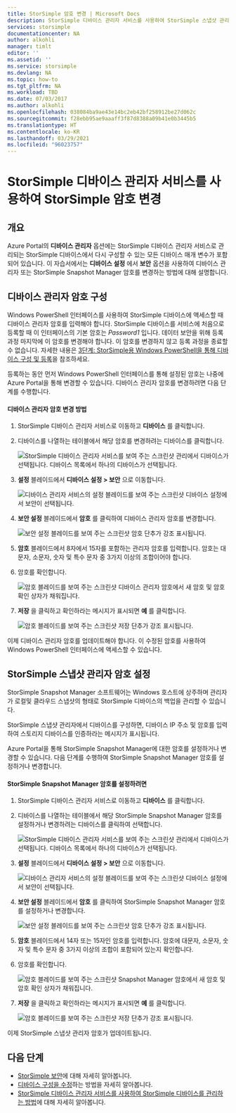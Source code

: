 ```yaml
---
title: StorSimple 암호 변경 | Microsoft Docs
description: StorSimple 디바이스 관리자 서비스를 사용하여 StorSimple 스냅샷 관리자 및 디바이스 관리자 암호를 변경하는 방법에 대해 설명합니다.
services: storsimple
documentationcenter: NA
author: alkohli
manager: timlt
editor: ''
ms.assetid: ''
ms.service: storsimple
ms.devlang: NA
ms.topic: how-to
ms.tgt_pltfrm: NA
ms.workload: TBD
ms.date: 07/03/2017
ms.author: alkohli
ms.openlocfilehash: 038084ba9ae43e14bc2eb42bf258912be27d062c
ms.sourcegitcommit: f28ebb95ae9aaaff3f87d8388a09b41e0b3445b5
ms.translationtype: HT
ms.contentlocale: ko-KR
ms.lasthandoff: 03/29/2021
ms.locfileid: "96023757"
---
```

# <a name="use-the-storsimple-device-manager-service-to-change-your-storsimple-passwords"></a>StorSimple 디바이스 관리자 서비스를 사용하여 StorSimple 암호 변경

## <a name="overview"></a>개요
Azure Portal의 **디바이스 관리자** 옵션에는 StorSimple 디바이스 관리자 서비스로 관리되는 StorSimple 디바이스에서 다시 구성할 수 있는 모든 디바이스 매개 변수가 포함되어 있습니다. 이 자습서에서는 **디바이스 설정** 에서 **보안** 옵션을 사용하여 디바이스 관리자 또는 StorSimple Snapshot Manager 암호를 변경하는 방법에 대해 설명합니다.

## <a name="change-the-device-administrator-password"></a>디바이스 관리자 암호 구성
Windows PowerShell 인터페이스를 사용하여 StorSimple 디바이스에 액세스할 때 디바이스 관리자 암호를 입력해야 합니다. StorSimple 디바이스를 서비스에 처음으로 등록할 때 이 인터페이스의 기본 암호는 *Password1* 입니다. 데이터 보안을 위해 등록 과정 마지막에 이 암호를 변경해야 합니다. 이 암호를 변경하지 않고 등록 과정을 종료할 수 없습니다. 자세한 내용은 [3단계: StorSimple용 Windows PowerShell을 통해 디바이스 구성 및 등록](storsimple-8000-deployment-walkthrough-u2.md#step-3-configure-and-register-the-device-through-windows-powershell-for-storsimple)을 참조하세요.

등록하는 동안 먼저 Windows PowerShell 인터페이스를 통해 설정된 암호는 나중에 Azure Portal을 통해 변경할 수 있습니다. 디바이스 관리자 암호를 변경하려면 다음 단계를 수행합니다.

#### <a name="to-change-the-device-administrator-password"></a>디바이스 관리자 암호 변경 방법
1. StorSimple 디바이스 관리자 서비스로 이동하고 **디바이스** 를 클릭합니다.

2. 디바이스를 나열하는 테이블에서 해당 암호를 변경하려는 디바이스를 클릭합니다.

    ![StorSimple 디바이스 관리자 서비스를 보여 주는 스크린샷 관리에서 디바이스가 선택됩니다. 디바이스 목록에서 하나의 디바이스가 선택됩니다.](./media/storsimple-8000-change-passwords/changepwd1.png)

3. **설정** 블레이드에서 **디바이스 설정 &gt; 보안** 으로 이동합니다.

    ![디바이스 관리자 서비스의 설정 블레이드를 보여 주는 스크린샷 디바이스 설정에서 보안이 선택됩니다.](./media/storsimple-8000-change-passwords/changepwd2.png)

4. **보안 설정** 블레이드에서 **암호** 를 클릭하여 디바이스 관리자 암호를 변경합니다.

    ![보안 설정 블레이드를 보여 주는 스크린샷 암호 단추가 강조 표시됩니다.](./media/storsimple-8000-change-passwords/changepwd3.png)

5. **암호** 블레이드에서 8자에서 15자를 포함하는 관리자 암호를 입력합니다. 암호는 대문자, 소문자, 숫자 및 특수 문자 중 3가지 이상의 조합이어야 합니다.

6. 암호를 확인합니다.

    ![암호 블레이드를 보여 주는 스크린샷 디바이스 관리자 암호에서 새 암호 및 암호 확인 상자가 채워집니다.](./media/storsimple-8000-change-passwords/changepwd4.png)

7. **저장** 을 클릭하고 확인하라는 메시지가 표시되면 **예** 를 클릭합니다.

    ![암호 블레이드를 보여 주는 스크린샷 저장 단추가 강조 표시됩니다.](./media/storsimple-8000-change-passwords/changepwd6.png)

이제 디바이스 관리자 암호를 업데이트해야 합니다. 이 수정된 암호를 사용하여 Windows PowerShell 인터페이스에 액세스할 수 있습니다.

## <a name="set-the-storsimple-snapshot-manager-password"></a>StorSimple 스냅샷 관리자 암호 설정
StorSimple Snapshot Manager 소프트웨어는 Windows 호스트에 상주하며 관리자가 로컬및 클라우드 스냅샷의 형태로 StorSimple 디바이스의 백업을 관리할 수 있습니다.

StorSimple 스냅샷 관리자에서 디바이스를 구성하면, 디바이스 IP 주소 및 암호를 입력하여 스토리지 디바이스를 인증하라는 메시지가 표시됩니다.

Azure Portal을 통해 StorSimple Snapshot Manager에 대한 암호를 설정하거나 변경할 수 있습니다. 다음 단계를 수행하여 StorSimple Snapshot Manager 암호를 설정하거나 변경합니다.

#### <a name="to-set-the-storsimple-snapshot-manager-password"></a>StorSimple Snapshot Manager 암호를 설정하려면
1. StorSimple 디바이스 관리자 서비스로 이동하고 **디바이스** 를 클릭합니다.

2. 디바이스를 나열하는 테이블에서 해당 StorSimple Snapshot Manager 암호를 설정하거나 변경하려는 디바이스를 클릭하여 선택합니다.

     ![StorSimple 디바이스 관리자 서비스를 보여 주는 스크린샷 관리에서 디바이스가 선택됩니다. 디바이스 목록에서 하나의 디바이스가 선택됩니다.](./media/storsimple-8000-change-passwords/changepwd1.png)

3. **설정** 블레이드에서 **디바이스 설정 &gt; 보안** 으로 이동합니다.

     ![디바이스 관리자 서비스의 설정 블레이드를 보여 주는 스크린샷 디바이스 설정에서 보안이 선택됩니다.](./media/storsimple-8000-change-passwords/changepwd2.png)

4. **보안 설정** 블레이드에서 **암호** 를 클릭하여 StorSimple Snapshot Manager 암호를 설정하거나 변경합니다.

     ![보안 설정 블레이드를 보여 주는 스크린샷 암호 단추가 강조 표시됩니다.](./media/storsimple-8000-change-passwords/changepwd3.png) 

5. **암호** 블레이드에서 14자 또는 15자인 암호를 입력합니다. 암호에 대문자, 소문자, 숫자 및 특수 문자 중 3가지 이상의 조합이 포함되어 있는지 확인합니다.

6. 암호를 확인합니다.

     ![암호 블레이드를 보여 주는 스크린샷 Snapshot Manager 암호에서 새 암호 및 암호 확인 상자가 채워집니다.](./media/storsimple-8000-change-passwords/changepwd5.png)

7. **저장** 을 클릭하고 확인하라는 메시지가 표시되면 **예** 를 클릭합니다.

     ![암호 블레이드를 보여 주는 스크린샷 저장 단추가 강조 표시됩니다.](./media/storsimple-8000-change-passwords/changepwd6.png)

이제 StorSimple 스냅샷 관리자 암호가 업데이트됩니다.

## <a name="next-steps"></a>다음 단계
* [StorSimple 보안](storsimple-8000-security.md)에 대해 자세히 알아봅니다.
* [디바이스 구성을 수정](storsimple-8000-modify-device-config.md)하는 방법을 자세히 알아봅니다.
* [StorSimple 디바이스 관리자 서비스를 사용하여 StorSimple 디바이스를 관리하는 방법](storsimple-8000-manager-service-administration.md)에 대해 자세히 알아봅니다.

